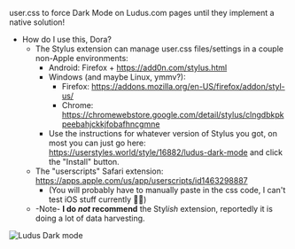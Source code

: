 user.css to force Dark Mode on Ludus.com pages until they implement a native solution!

* How do I use this, Dora?
  - The Stylus extension can manage user.css files/settings in a couple non-Apple environments:
    - Android: Firefox + https://add0n.com/stylus.html
    - Windows (and maybe Linux, ymmv?):
      - Firefox: https://addons.mozilla.org/en-US/firefox/addon/styl-us/
      - Chrome: https://chromewebstore.google.com/detail/stylus/clngdbkpkpeebahjckkjfobafhncgmne
    - Use the instructions for whatever version of Stylus you got, on most you can just go here: https://userstyles.world/style/16882/ludus-dark-mode and click the "Install" button.
  - The "userscripts" Safari extension: https://apps.apple.com/us/app/userscripts/id1463298887
    - (You will probably have to manually paste in the css code, I can't test iOS stuff currently 🤷‍♀️)
  - -Note- **I do _not_ recommend** the Styl*ish* extension, reportedly it is doing a lot of data harvesting.

![Ludus Dark mode](https://github.com/DoraTrix/Ludus-Dark-css/assets/58751796/c6119e2e-4013-404e-b648-0a8ce4f4f739)

